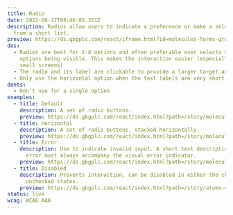 ```yaml
---
title: Radio
date: 2022-06-17T08:46:03.351Z
description: Radios allow users to indicate a preference or make a selection
  from a short list.
preview: https://ds.gbgplc.com/react/iframe.html?id=molecules-forms-groups--form-group-radio-list-element
dos:
  - Radios are best for 2-8 options and often preferable over selects due to all
    options being visible. This makes the interaction easier (especially on
    small screens)
  - The radio and its label are clickable to provide a larger target area
  - Only use the horizontal option when the text labels are very short
donts:
  - Don’t use for a single option
examples:
  - title: Default
    description: A set of radio buttons.
    preview: https://ds.gbgplc.com/react/index.html?path=/story/molecules-forms-groups--form-group-radio-list-element&nav=0
  - title: Horizontal
    description: A set of radio buttons, stacked horizontally.
    preview: https://ds.gbgplc.com/react/index.html?path=/story/molecules-forms-groups--form-group-radio-list-element&nav=0&knob-Layout=horizontal
  - title: Error
    description: Use to indicate invalid input. A short text description of the
      error must always accompany the visual error indicator.
    preview: https://ds.gbgplc.com/react/index.html?path=/story/molecules-forms-groups--form-group-radio-list-element&nav=0&knob-Error?=true
  - title: Disabled
    description: Prevents interaction, can be disabled in either the checked or
      unchecked states.
    preview: https://ds.gbgplc.com/react/index.html?path=/story/atoms-controls--radio-elements&knob-Removable?=true&knob-Type=info&knob-Shape=rounded&knob-Content=Pill%20Content&knob-Disabled?=true&nav=0
status: live
wcag: WCAG AAA
---
```


